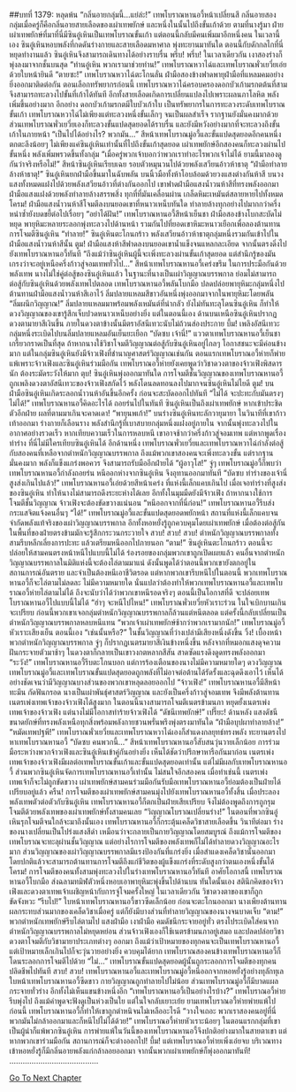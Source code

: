 ##บทที่ 1379: หลุดพ้น
“กลิ่นอายกลุ่มนี้…แย่ล่ะ!”
เทพโบราณหานอวี้หน้าเปลี่ยนสี
กลิ่นอายสองกลุ่มเมื่อครู่ก็คือกลิ่นอายสายเลือดของเผ่าเทพยักษ์ และหนึ่งในนั้นไปถึงขั้นเก้าด้วย
ตามที่นางรู้มา ฝ่ายเผ่าเทพยักษ์ที่มาที่นี่มีซินอู๋เหินเป็นเทพโบราณขั้นเก้า แต่ตอนนี้กลับมีคนเพิ่มมาอีกหนึ่งคน
ในเวลานี้เอง ซินอู๋เหินหอบพลังที่กดดันร่างกายและสายเลือดมหาศาล พุ่งทะยานมาทันใด
ตอนนี้กับดักกลไกที่นี่หยุดทำงานแล้ว ซินอู๋เหินจึงสามารถเดินทางได้อย่างราบรื่น
พรึ่บ! พรึ่บ!
ในเวลาเดียวกัน เงาสองร่างก็พุ่งลงมาจากชั้นบนสุด
“ท่านอู๋เหิน พวกเรามาช่วยท่าน!”
เทพโบราณหวาไฉ่และเทพโบราณพั่วเยวี่ยเอ่ยด้วยใบหน้ายินดี
“ตายซะ!”
เทพโบราณหวาไฉ่ตะโกนลั่น ฝ่ามือสองข้างฟาดพายุฝ่ามือที่แหลมคมอย่างยิ่งออกมาติดต่อกัน
ตอนเลือกทรัพยากรก่อนนี้ เทพโบราณหวาไฉ่ครอบครองดอกบัวเก้ามรกตต้นที่สาม จึงสามารถทะลวงไปขั้นที่เก้าได้ทันที อีกทั้งสายเลือดเกิดการเปลี่ยนแปลงไปเพราะผลนภาโลหิต พลังเพิ่มขึ้นอย่างมาก
อีกอย่าง ดอกบัวเก้ามรกตมีใบบัวเก้าใบ เป็นทรัพยากรในการทะลวงระดับเทพโบราณขั้นเก้า
เทพโบราณหวาไฉ่ไม่เพียงแต่ทะลวงหนึ่งขั้นเล็กๆ จนเป็นผลสำเร็จ รากฐานยังมั่นคงมากด้วย
ส่วนเทพโบราณพั่วเยวี่ยเองก็ทะลวงขั้นแปดสุดยอดได้ราบรื่น และยังมีหวังอย่างมากที่จะทะลวงถึงขั้นเก้าในภายหน้า
“เป็นไปได้อย่างไร? พวกมัน…”
สีหน้าเทพโบราณมู่อวี้และขั้นแปดสุดยอดอีกคนหนึ่งตกตะลึงน้อยๆ
ไม่เพียงแค่ซินอู๋เหินเท่านั้นที่ไปถึงขั้นเก้าสุดยอด เผ่าเทพยักษ์อีกสองคนก็ทะลวงผ่านไปขั้นหนึ่ง พลังเพิ่มพรวดขึ้นทั้งกลุ่ม
“เมื่อครู่พวกเจ้าบอกว่าพวกเราทำอะไรพวกเจ้าไม่ได้ ยามนี้มาลองดูกันว่าจริงหรือไม่!”
สีหน้าซินอู๋เหินเรียบเฉย รอบตัวหมุนวนไปด้วยพลังเสวียนอ้าวห้าธาตุ
“ฝ่ามือทำลายล้างห้าธาตุ!”
ซินอู๋เหินยกฝ่ามือขึ้นมาในฉับพลัน บนนิ้วมือทั้งห้าโอบล้อมด้วยวงแสงต่างกันห้าสี บนวงแสงทั้งหมดแฝงไปด้วยพลังเสวียนอ้าวที่ต่างกันออกไป
เขาฟาดฝ่ามือแสงน้ำวนห้าสีที่ทรงพลังออกมา ฝ่ามือแสงแฝงด้วยพลังทำลายล้างสรรพสิ่ง ทุกที่ที่มันเคลื่อนผ่าน เกล็ดหิมะเหมันต์สลายหายไปทั้งหมด
โครม!
ฝ่ามือแสงน้ำวนห้าสีโจมตีลงบนยอดเขาที่หนาวเหน็บทันใด ทำลายล้างทุกอย่างไปมากกว่าครึ่ง หนำซ้ำยังบดขยี้ต่อไปเรื่อยๆ
“อย่าได้ฝัน!”
เทพโบราณหานอวี้สีหน้าเย็นชา ฝ่ามือสองข้างโบกสะบัดไม่หยุด พายุหิมะหลายระลอกพุ่งทะลวงไปด้านหน้า รวมกันไปที่ยอดเขาหิมะหนาวเยือกเพื่อลองต้านทานการโจมตีซินอู๋เหิน
“ทำลาย!”
ซินอู๋เหินตะโกนกร้าว พลังเสวียนอ้าวห้าธาตุกลุ่มหนึ่งรวมกันเข้าไปในฝ่ามือแสงน้ำวนห้าสีนั้น
ตูม!
ฝ่ามือแสงห้าสีฟาดลงบนยอดเขาน้ำแข็งจนแหลกละเอียด จากนั้นตรงดิ่งไปยังเทพโบราณหานอวี้ทันที
“ถึงแม้ว่าซินอู๋เหินผู้นี้จะเพิ่งทะลวงผ่านขั้นเก้าสุดยอด แต่สำนึกรู้ของมันเกรงว่าจะอยู่เหนือครึ่งก้าวสู่จอมเทพทั่วไป...”
สีหน้าเทพโบราณหานอวี้เคร่งขรึม
ในการประมือกันด้วยพลังเทพ นางไม่ใช่คู่ต่อสู้ของซินอู๋เหินแล้ว
ในฐานะที่นางเป็นเผ่าวิญญาณบรรพกาล ย่อมไม่สามารถต่อสู้กับซินอู๋เหินด้วยพลังเทพไปตลอด
เทพโบราณหานอวี้พลันโบกมือ ปลดปล่อยพายุหิมะกลุ่มหนึ่งไปต้านทานฝ่ามือแสงน้ำวนห้าสีเอาไว้
ลิ่มปลายแหลมสีขาวอันหนึ่งพุ่งออกมาจากในพายุหิมะโดยพลัน
“ลิ่มผนึกวิญญาณ!”
ลิ่มปลายแหลมมาพร้อมพลังเหมันต์ที่น่ากลัว ยังไม่ทันทะลุโดนซินอู๋เหิน ก็ทำให้ดวงวิญญาณของเขารู้สึกเจ็บปวดหนาวเหน็บอย่างยิ่ง
แต่ในตอนนี้เอง ด้านบนเหนือซินอู๋เหินปรากฏดวงตามายาสีเงินขึ้น ภายในดวงตาข้างนั้นมีตราอัสนีเทวะนับไม่ถ้วนส่องประกาย
บึ้ม!
เพลิงอัสนีเทวะกลุ่มหนึ่งระเบิดไปบนลิ่มปลายแหลมอันเย็นยะเยือก
“บัดซบ เจ้านี่!”
แววตาเทพโบราณหานอวี้เย็นชา เกรี้ยวกราดเป็นที่สุด
ถ้าหากนางใช้วิชาโจมตีวิญญาณต่อสู้กับซินอู๋เหินอยู่ไกลๆ โอกาสชนะจะมีค่อนข้างมาก
แต่ในกลุ่มซินอู๋เหินยังมีจ้าวเฟิงที่ชำนาญศาสตร์วิญญาณเช่นกัน
ตอนแรกเทพโบราณอวี้ห่ายก็พ่ายแพ้เพราะจ้าวเฟิงและซินอู๋เหินร่วมมือกัน
เทพโบราณอวี้ห่ายยังเคยพูดว่าวิชาดวงตาของจ้าวเฟิงพิสดารนัก ต้องระมัดระวังให้มาก
ตุบ!
ซินอู๋เหินพุ่งออกมาทันใด
การโจมตีชั้นวิญญาณของเทพโบราณหานอวี้ถูกเพลิงดวงตาอัสนีเทวะของจ้าวเฟิงสกัดไว้ พลังโดนลดทอนลงไปมากจนซินอู๋เหินไม่ไยดี
ตูม!
บนฝ่ามือซินอู๋เหินเกิดระลอกน้ำวนห้าอันขึ้นอีกครั้ง ก่อนจะสะบัดออกไปทันที
“ไม่ได้ จะปะทะกับมันตรงๆ ไม่ได้!”
เทพโบราณหานอวี้คิดอะไรได้ ถอยร่นไปในทันที
ซินอู๋เหินเป็นถึงเผ่าเทพยักษ์ หากเข้าประชิดตัวอีกฝ่าย ผลที่ตามมาเกินจะคาดเดา!
“พายุนพเก้า!”
บนร่างซินอู๋เหินทะลักวายุมายา ในวินาทีที่เขาก้าวเท้าออกมา ร่างกายก็เลือนราง พลังสำนึกรู้ที่เบาสบายกลุ่มหนึ่งแฝงอยู่ภายใน จากนั้นพุ่งทะลวงไปในอากาศอย่างรวดเร็ว
หากเทียบความเร็วในการหลบหนี เขาอาจช้ากว่าครึ่งก้าวสู่จอมเทพ แต่หากพูดเรื่องท่าร่าง ที่นี่ไม่มีใครเทียบซินอู๋เหินได้
อีกด้านหนึ่ง เทพโบราณพั่วเยวี่ยและเทพโบราณหวาไฉ่กำลังต่อสู้กับสองคนที่เหลือจากตำหนักวิญญาณบรรพกาล
ถึงแม้พวกเขาสองคนจะเพิ่งทะลวงขั้น แต่รากฐานมั่นคงมาก พลังก็แข็งแกร่งพอควร จึงสามารถรับมืออีกฝ่ายได้
“ผู้อาวุโส!”
จู่ๆ เทพโบราณมู่อวี้ก็พบว่าเทพโบราณหานอวี้กำลังถอยร่น หนีออกห่างจากซินอู๋เหิน จึงอุทานออกมาทันที
“บัดซบ ท่าร่างของเจ้านี่สูงส่งเกินไปแล้ว!”
เทพโบราณหานอวี้เอ่ยด้วยสีหน้าเคร่ง
ที่แห่งนี้เล็กแคบเกินไป เมื่อเจอท่าร่างที่สูงส่งของซินอู๋เหิน ทำให้นางไม่สามารถดึงระยะห่างได้เลย
อีกทั้งในมุมมืดยังมีจ้าวเฟิง ถ้าหากนางใช้การโจมตีชั้นวิญญาณ จ้าวเฟิงจะต้องขัดขวางแน่นอน
“หนีออกจากที่นี่ก่อน!”
เทพโบราณหานอวี้รีบส่งกระแสจิตแจ้งคนอื่นๆ
“ได้!”
เทพโบราณมู่อวี้และขั้นแปดสุดยอดพยักหน้า
สถานที่แห่งนี้เล็กแคบจนจำกัดพลังแท้จริงของเผ่าวิญญาณบรรพกาล
อีกทั้งหอหยั่งรู้ถูกควบคุมโดยเผ่าเทพยักษ์ เมื่อต้องต่อสู้กันในพื้นที่ของฝ่ายตรงข้ามมักจะรู้สึกกระวนกระวายใจ
สวบ! สวบ! สวบ!
ตำหนักวิญญาณบรรพกาลทั้งสามรีบหลีกเลี่ยงการปะทะ แล้วเตรียมหนีออกไปภายนอก
“ตาม!”
ซินอู๋เหินตะโกนกร้าว
ตอนนี้จะปล่อยให้สามคนตรงหน้าหนีไปแบบนี้ไม่ได้
ร่องรอยของกลุ่มพวกเขาถูกเปิดเผยแล้ว คนอื่นจากตำหนักวิญญาณบรรพกาลในมิติแห่งนี้จะต้องไล่ตามมาแน่
ดังนั้นพูดได้ว่าตอนนี้พวกเขายังตกอยู่ในสถานการณ์อันตราย และจำเป็นต้องหนีเอาชีวิตรอด
แต่หากพวกเขารีบหนีไปในตอนนี้ พวกเทพโบราณหานอวี้ก็จะไล่ตามไม่ลดละ ไม่มีความหมายใด
นั่นแปลว่าต้องทำให้พวกเทพโบราณหานอวี้และเทพโบราณอวี้ห่ายไล่ตามไม่ได้ ถึงจะนับว่าได้ว่าพวกเขาหนีรอดจริงๆ
ตอนนี้เป็นโอกาสที่ดี จะปล่อยเทพโบราณหานอวี้ไปแบบนี้ไม่ได้
“ฮ่าๆ จะหนีไปไหน!”
เทพโบราณพั่วเยวี่ยหัวเราะร่วน ในใจเบิกบานเกินจะเปรียบ
ก่อนนี้พวกเขาเจอกลุ่มตำหนักวิญญาณบรรพกาลก็ล้วนแต่หนีตลอด
แต่ครั้งนี้กลับเปลี่ยนเป็นตำหนักวิญญาณบรรพกาลหลบหนีแทน
“พวกเจ้าเผ่าเทพยักษ์ช้ากว่าพวกเรามากนัก!”
เทพโบราณมู่อวี้หัวเราะเสียงเย็น
ตอนนี้เอง
“เช่นนั้นหรือ?”
ในชั้นวิญญาณที่ว่างเปล่ามีเสียงหนึ่งดังขึ้น
วิ้ง!
เบื้องหน้าพวกตำหนักวิญญาณบรรพกาล จู่ๆ ก็ปรากฏเนตรมายาสีเงินข้างหนึ่งขึ้น
หลังจากที่หมอกแสงดุจความฝันกระจายตัวมาช้าๆ ในดวงตาก็กลายเป็นเขาวงกตหลากสีสัน สาดซัดแรงดึงดูดทรงพลังออกมา
“ระวัง!”
เทพโบราณหานอวี้รีบตะโกนบอก
แต่การร้องเตือนของนางไม่มีความหมายใดๆ
ดวงวิญญาณเทพโบราณมู่อวี้และเทพโบราณขั้นแปดสุดยอดถูกพลังที่ไม่อาจต่อต้านได้รัดรั้งและฉุดดึงเอาไว้
เห็นได้อย่างชัดเจนว่ามีวิญญาณบางส่วนของพวกเขาหลุดลอยออกไป
“จ้าวเฟิง!”
เทพโบราณหานอวี้มีสีหน้าทะมึน กัดฟันกรอด
นางเป็นเผ่าพันธุ์ศาสตร์วิญญาณ และยังเป็นครึ่งก้าวสู่จอมเทพ จึงมีพลังต้านทานเนตรเพ่งเทพเจ้าของจ้าวเฟิงได้สูงมาก
ในตอนนี้นางสามารถโจมตีเนตรข้ามนภา หยุดยั้งเนตรเพ่งเทพเจ้าของจ้าวเฟิง
แต่นางไม่มีโอกาสทำร้ายจ้าวเฟิงได้
“ดัชนีเทพยักษ์!”
เปรี๊ยะ!
ด้านหลัง แสงดัชนีขนาดยักษ์ที่ทรงพลังเหนือทุกสิ่งพร้อมพลังกายชวนพรั่นพรึงพุ่งตรงมาทันใด
“ฝ่ามือบุปผาทำลายล้าง!”
“หมัดเทพปฐพี!”
เทพโบราณพั่วเยวี่ยและเทพโบราณหวาไฉ่เองก็สำแดงกลยุทธ์ทรงพลัง ทะยานตรงไปหาเทพโบราณหานอวี้
“บัดซบ คนพวกนี้…”
สีหน้าเทพโบราณหานอวี้สับสนวุ่นวายเล็กน้อย
การร่วมมือระหว่างพวกจ้าวเฟิงและซินอู๋เหินเข้าคู่กันอย่างยิ่ง เห็นได้ชัดว่าปรึกษาหารือกันมาก่อน
เนตรเพ่งเทพเจ้าของจ้าวเฟิงมีผลต่อเทพโบราณขั้นเก้าและขั้นแปดสุดยอดเท่านั้น แต่ไม่มีผลกับเทพโบราณหานอวี้
ส่วนพวกซินอู๋เหินจัดการเทพโบราณหานอวี้เท่านั้น ไม่สนใจอีกสองคน
เมื่อทำเช่นนี้ เนตรเพ่งเทพเจ้าก็จะไม่ถูกขัดขวาง เผ่าเทพยักษ์สามคนร่วมมือกันรับมือเทพโบราณหานอวี้ย่อมต้องเป็นฝ่ายได้เปรียบอยู่แล้ว
ครืน!
การโจมตีของเผ่าเทพยักษ์สามคนมุ่งไปยังเทพโบราณหานอวี้ทั้งสิ้น
เมื่อประลองพลังเทพตัวต่อตัวกับซินอู๋เหิน เทพโบราณหานอวี้ก็ตกเป็นฝ่ายเสียเปรียบ จึงไม่ต้องพูดถึงการถูกรุมโจมตีด้วยพลังเทพของเผ่าเทพยักษ์ทั้งสามคนเลย
“วิญญาณโบราณเปลี่ยนร่าง!”
ในตอนที่พวกซินอู๋เหินรุกโจมตีจนใกล้จะมาถึงนั้นเอง เทพโบราณหานอวี้ก็กระตุ้นเคล็ดวิชาสายเลือดขึ้น
วินาทีต่อมา ร่างของนางเปลี่ยนเป็นโปร่งแสงสีดำ เหมือนว่าจะกลายเป็นกายวิญญาณโดยสมบูรณ์
ถึงแม้การโจมตีของเทพโบราณจะทะลุผ่านชั้นวิญญาณ แต่อย่างไรการโจมตีของพลังเทพก็ไม่ได้ทำลายดวงวิญญาณอะไรมาก
ส่วนวิญญาณของเผ่าวิญญาณบรรพกาลมีแรงป้องกันที่แกร่งยิ่ง เมื่อสำแดงเคล็ดวิชานั้นออกมา โดยปกติแล้วจะสามารถต้านทานการโจมตีถึงแก่ชีวิตของผู้แข็งแกร่งที่ระดับสูงกว่าตนเองหนึ่งขั้นได้
โครม!
การโจมตีของคนทั้งสามพุ่งทะลวงไปในร่างเทพโบราณหานอวี้ทันที
อาศัยโอกาสนี้ เทพโบราณหานอวี้โบกมือ ส่งฉลามทมิฬตัวหนึ่งหอบเอาพายุหิมะพุ่งขึ้นไปด้านบน
ทันใดนั้นเอง สตินึกคิดของจ้าวเฟิงและดวงตาเทพเจ้าเผชิญหน้ากับการจู่โจมครั้งใหญ่
ในเวลาเดียวกัน วิชาดวงตาของเขาก็ถูกขัดจังหวะ
“รีบไป!”
ใบหน้าเทพโบราณหานอวี้ขาวซีดเล็กน้อย ก่อนจะตะโกนออกมา
นางเพียงต้านทานผลกระทบส่วนมากของเคล็ดวิชาเมื่อครู่ แต่ก็ยังมีบางส่วนที่ทำลายวิญญาณของนางจนบาดเจ็บ
“ตาม!”
พวกตำหนักเทพยักษ์รีบไล่ตามไป
แสงฝ่ามือ เงาฝ่ามือ คมดัชนีกระจายอยู่ทั่ว ตรงไประเบิดใส่คนจากตำหนักวิญญาณบรรพกาลไม่หยุดหย่อน
ส่วนจ้าวเฟิงเองก็ใช้เนตรข้ามนภาอยู่เสมอ และปลดปล่อยวิชาดวงตาโจมตีกับวิชามายาประเภทต่างๆ ออกมา
ถึงแม้ว่าเป้าหมายของทุกคนจะเป็นเทพโบราณหานอวี้
แต่เป้าหมายเล็กเกินไปก็จะวุ่นวายอย่างยิ่ง ควบคุมได้ยาก
เทพโบราณสองคนข้างเทพโบราณหานอวี้ก็โดนระลอกการโจมตีไปด้วย
“ไม่…”
เทพโบราณขั้นแปดสุดยอดผู้นั้นถูกระลอกการโจมตีของทุกคนปลิดชีพไปทันที
สวบ! สวบ!
เทพโบราณหานอวี้และเทพโบราณมู่อวี้หนีออกจากหอหยั่งรู้อย่างทุลักทุเล
ใบหน้าเทพโบราณหานอวี้ซีดขาว กายวิญญาณถูกทำลายไปไม่น้อย ส่วนเทพโบราณมู่อวี้ก็มีบาดแผลกระจายทั่วร่าง อีกทั้งไม่เห็นแขนข้างหนึ่งอีก
“เทพโบราณหานอวี้เป็นอย่างไรบ้าง?”
เทพโบราณอวี้ห่ายรีบพุ่งไป
ถึงแม้คำพูดจะฟังดูเป็นห่วงเป็นใย แต่ในใจกลับเยาะเย้ย
ยามเทพโบราณอวี้ห่ายพ่ายแพ้ไปก่อนนี้ เทพโบราณหานอวี้ก็ทำให้เขาถูกตำหนิจนไม่เหลืออะไรดี
“วางใจเถอะ พวกเราสองคนอยู่ที่นี่ พวกมันไม่กล้าออกมาและก็หนีไปไม่ได้ด้วย!”
เทพโบราณอวี้ห่ายหัวเราะน้อยๆ
ในตอนแรกกลุ่มที่เขาเป็นผู้นำก็แพ้พวกซินอู๋เหิน การพ่ายแพ้ในวันนี้ของเทพโบราณหานอวี้จึงปกติอย่างมากในสายตาเขา
แต่หากพวกเขาร่วมมือกัน สถานการณ์ก็จะต่างออกไป!
บึ้ม!
แต่เทพโบราณอวี้ห่ายเพิ่งเอ่ยจบ บริเวณทางเข้าหอหยั่งรู้ก็มีกลิ่นอายพลังแก่กล้าลอยออกมา
จากนั้นพวกเผ่าเทพยักษ์ก็พุ่งออกมาทันที!
........................................


[Go To Next Chapter]( ./236.md)